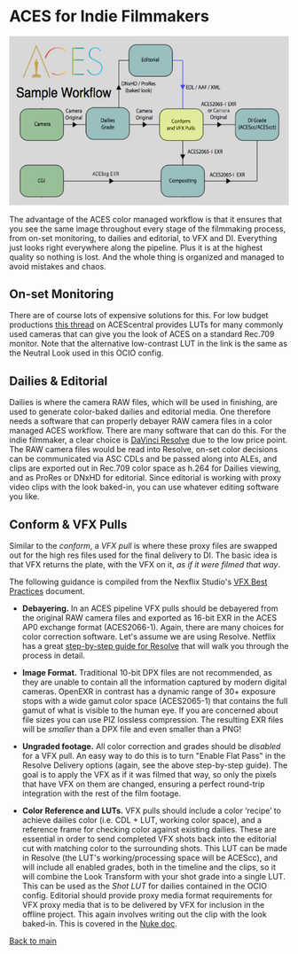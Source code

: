 # ACES for Indie Filmmakers

<p align="center">
<img src="img/pipeline.jpg">
</p>

The advantage of the ACES color managed workflow is that it ensures that you see the same image throughout every stage of the filmmaking process, from on-set monitoring, to dailies and editorial, to VFX and DI. Everything just looks right everywhere along the pipeline. Plus it is at the highest quality so nothing is lost. And the whole thing is organized and managed to avoid mistakes and chaos.

## On-set Monitoring

There are of course lots of expensive solutions for this. For low budget productions [this thread](https://community.acescentral.com/t/luts-that-emulate-the-aces-workflow/1334) on ACEScentral provides LUTs for many commonly used cameras that can give you the look of ACES on a standard Rec.709 monitor. Note that the alternative low-contrast LUT in the link is the same as the Neutral Look used in this OCIO config.


## Dailies & Editorial
 
Dailies is where the camera RAW files, which will be used in finishing, are used to generate color-baked dailies and editorial media. One therefore needs a software that can properly debayer RAW camera files in a color managed ACES workflow. There are many software that can do this. For the indie filmmaker, a clear choice is [DaVinci Resolve](Resolve.md) due to the low price point. The RAW camera files would be read into Resolve, on-set color decisions can be communicated via ASC CDLs and be passed along into ALEs, and clips are exported out in Rec.709 color space as h.264 for Dailies viewing, and as ProRes or DNxHD for editorial. Since editorial is working with proxy video clips with the look baked-in, you can use whatever editing software you like.

 
## Conform & VFX Pulls
 
Similar to the *conform*, a *VFX pull* is where these proxy files are swapped out for the high res files used for the final delivery to DI. The basic idea is that VFX returns the plate, with the VFX on it, *as if it were filmed that way*.
 
The following guidance is compiled from the Nexflix Studio's [VFX Best Practices](https://partnerhelp.netflixstudios.com/hc/en-us/articles/360000611467-VFX-Best-Practices) document.

- **Debayering.** In an ACES pipeline VFX pulls should be debayered from the original RAW camera files and exported as 16-bit EXR in the ACES AP0 exchange format (ACES2066-1). Again, there are many choices for color correction software. Let's assume we are using Resolve. Netflix has a great [step-by-step guide for Resolve](https://partnerhelp.netflixstudios.com/hc/en-us/articles/360002088888-Color-Managed-Workflow-in-Resolve-ACES-) that will walk you through the process in detail.  

- **Image Format.** Traditional 10-bit DPX files are not recommended, as they are unable to contain all the information captured by modern digital cameras. OpenEXR in contrast has a dynamic range of 30+ exposure stops with a wide gamut color space (ACES2065-1) that contains the full gamut of what is visible to the human eye. If you are concerned about file sizes you can use PIZ lossless compression. The resulting EXR files will be *smaller* than a DPX file and even smaller than a PNG!

- **Ungraded footage.** All color correction and grades should be *disabled* for a VFX pull. An easy way to do this is to turn "Enable Flat Pass" in the Resolve Delivery options (again, see the above step-by-step guide). The goal is to apply the VFX as if it was filmed that way, so only the pixels that have VFX on them are changed, ensuring a perfect round-trip integration with the rest of the film footage. 

- **Color Reference and LUTs.** VFX pulls should include a color ‘recipe’ to achieve dailies color (i.e. CDL + LUT, working color space), and a reference frame for checking color against existing dailies. These are essential in order to send completed VFX shots back into the editorial cut with matching color to the surrounding shots. This LUT can be made in Resolve (the LUT's working/processing space will be ACEScc), and will include all enabled grades, both in the timeline and the clips, so it will combine the Look Transform with your shot grade into a single LUT. This can be used as the *Shot LUT* for dailies contained in the OCIO config. Editorial should provide proxy media format requirements for VFX proxy media that is to be delivered by VFX  for inclusion in the offline project. This again involves writing out the clip with the look baked-in. This is covered in the [Nuke doc](Nuke.md).


[Back to main](../StdX_ACES)
